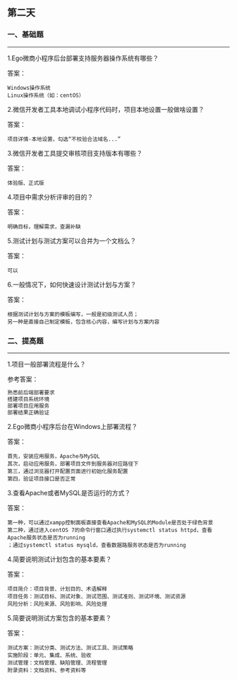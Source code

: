 ## 第二天



### 一、基础题

---

1.Ego微商小程序后台部署支持服务器操作系统有哪些？

答案：

```
Windows操作系统
Linux操作系统（如：centOS）
```

2.微信开发者工具本地调试小程序代码时，项目本地设置一般做啥设置？

答案：

```
项目详情-本地设置，勾选“不校验合法域名...”
```

3.微信开发者工具提交审核项目支持版本有哪些？

答案：

```
体验版、正式版
```

4.项目中需求分析评审的目的？

答案：

```
明确目标，理解需求，查漏补缺
```

5.测试计划与测试方案可以合并为一个文档么？

答案：

```
可以
```

6.一般情况下，如何快速设计测试计划与方案？

答案：

```
根据测试计划与方案的模板编写，一般是初级测试人员；
另一种是直接自己制定模板，包含核心内容，编写计划与方案内容
```



### 二、提高题

---

1.项目一般部署流程是什么？

参考答案：

```python
熟悉前后端部署要求
搭建项目系统环境
部署项目应用服务
部署结果正确验证
```

2.Ego微商小程序后台在Windows上部署流程？

答案：

```
首先，安装应用服务，Apache与MySQL
其次，启动应用服务，部署项目文件到服务器对应路径下
第三，通过浏览器打开配置页面进行初始化服务配置
第四，验证项目接口是否正常
```

3.查看Apache或者MySQL是否运行的方式？

答案：

```
第一种，可以通过xampp控制面板直接查看Apache和MySQL的Module是否处于绿色背景
第二种，通过进入centOS 7的命令行窗口通过执行systemctl status httpd，查看Apache服务状态是否为running
；通过systemctl status mysqld，查看数据路服务状态是否为running
```

4.简要说明测试计划包含的基本要素？

答案：

```
项目简介：项目背景、计划目的、术语解释
项目任务：测试目标、测试对象、测试范围、测试准则、测试环境、测试资源
风险分析：风险来源、风险影响、风险处理
```

5.简要说明测试方案包含的基本要素？

答案：

```
测试方案：测试分类、测试方法、测试工具、测试策略
实施阶段：单元、集成、系统、验收
测试管理：文档管理、缺陷管理、流程管理
附录资料：文档资料、参考资料等
```

